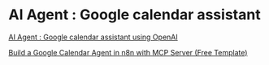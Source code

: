 # AI Agent : Google calendar assistant

[AI Agent : Google calendar assistant using OpenAI](https://n8n.io/workflows/2703-ai-agent-google-calendar-assistant-using-openai/)

[Build a Google Calendar Agent in n8n with MCP Server (Free Template)](https://www.youtube.com/watch?v=eHBcsIKU57k)